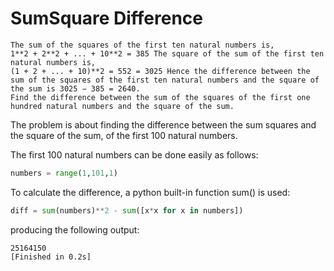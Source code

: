 # SumSquare Difference

```
The sum of the squares of the first ten natural numbers is,
1**2 + 2**2 + ... + 10**2 = 385 The square of the sum of the first ten natural numbers is,
(1 + 2 + ... + 10)**2 = 552 = 3025 Hence the difference between the sum of the squares of the first ten natural numbers and the square of the sum is 3025 − 385 = 2640.
Find the difference between the sum of the squares of the first one hundred natural numbers and the square of the sum.
```

The problem is about finding the difference between the sum squares and the square of the sum, of the first 100 natural numbers.

The first 100 natural numbers can be done easily as follows:

```python
numbers = range(1,101,1)
```

To calculate the difference, a python built-in function sum() is used:

```python
diff = sum(numbers)**2 - sum([x*x for x in numbers])
```

producing the following output:

```
25164150
[Finished in 0.2s]
```